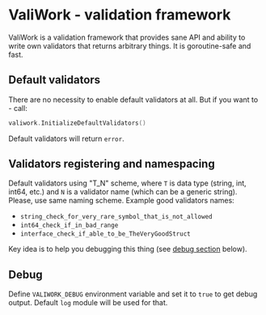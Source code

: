 # ValiWork - validation framework

ValiWork is a validation framework that provides sane API and ability to write own validators that returns arbitrary things. It is goroutine-safe and fast.

## Default validators

There are no necessity to enable default validators at all. But if you want to - call:

```go
valiwork.InitializeDefaultValidators()
```

Default validators will return ``error``.

## Validators registering and namespacing

Default validators using "T_N" scheme, where ``T`` is data type (string, int, int64, etc.) and ``N`` is a validator name (which can be a generic string). Please, use same naming scheme. Example good validators names:

* ``string_check_for_very_rare_symbol_that_is_not_allowed``
* ``int64_check_if_in_bad_range``
* ``interface_check_if_able_to_be_TheVeryGoodStruct``

Key idea is to help you debugging this thing (see [debug section](#Debug) below).

## Debug

Define ``VALIWORK_DEBUG`` environment variable and set it to ``true`` to get debug output. Default ``log`` module will be used for that.
